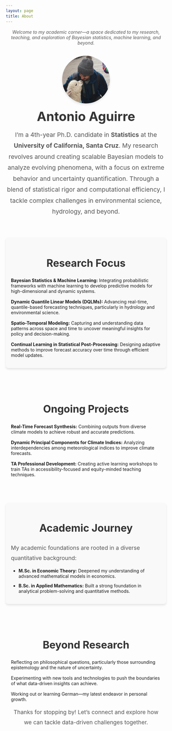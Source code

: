 ```yaml
---
layout: page
title: About
---
```


<div class="about-section">
  <!-- Welcome Message -->
  <p class="message" style="font-style: italic; color: #555; text-align: center; margin: 1rem auto; max-width: 800px;">
    Welcome to my academic corner—a space dedicated to my research, teaching, and exploration of Bayesian statistics, machine learning, and beyond.
  </p>

<!-- Introduction -->
<div class="intro" style="text-align: center; margin-top: 2rem;">
  <div style="display: flex; flex-direction: column; align-items: center;">
    <img src="/files/images/Me2.jpg" 
         alt="Antonio Aguirre" 
         style="
            width: 150px; 
            height: 150px; 
            border-radius: 50%; 
            box-shadow: 0 4px 6px rgba(0, 0, 0, 0.1); 
            margin-bottom: 1rem;">
    <h1 style="margin: 0; font-size: 2.5rem; font-weight: bold; color: #333;">Antonio Aguirre</h1>
    <p style="
            font-size: 1.2rem; 
            line-height: 1.8; 
            max-width: 800px; 
            text-align: center; 
            margin: 1rem auto; 
            color: #555;">
      I’m a 4th-year Ph.D. candidate in <strong>Statistics</strong> at the <strong>University of California, Santa Cruz</strong>. 
      My research revolves around creating scalable Bayesian models to analyze evolving phenomena, 
      with a focus on extreme behavior and uncertainty quantification. Through a blend of statistical 
      rigor and computational efficiency, I tackle complex challenges in environmental science, hydrology, and beyond.
    </p>
  </div>
</div>


  <!-- Research Focus Section -->
  <div class="research-focus" style="margin-top: 3rem; padding: 1rem; background-color: #f9f9f9; border-radius: 8px; box-shadow: 0 4px 6px rgba(0, 0, 0, 0.1);">
    <h2 style="font-size: 2rem; font-weight: bold; color: #333; text-align: center;">Research Focus</h2>
    <ul style="list-style: none; padding: 0; max-width: 800px; margin: 1rem auto; text-align: left;">
      <li style="margin-bottom: 1rem;">
        <strong>Bayesian Statistics & Machine Learning:</strong> Integrating probabilistic frameworks with machine learning to develop predictive models for high-dimensional and dynamic systems.
      </li>
      <li style="margin-bottom: 1rem;">
        <strong>Dynamic Quantile Linear Models (DQLMs):</strong> Advancing real-time, quantile-based forecasting techniques, particularly in hydrology and environmental science.
      </li>
      <li style="margin-bottom: 1rem;">
        <strong>Spatio-Temporal Modeling:</strong> Capturing and understanding data patterns across space and time to uncover meaningful insights for policy and decision-making.
      </li>
      <li style="margin-bottom: 1rem;">
        <strong>Continual Learning in Statistical Post-Processing:</strong> Designing adaptive methods to improve forecast accuracy over time through efficient model updates.
      </li>
    </ul>
  </div>

  <!-- Ongoing Projects Section -->
  <div class="projects-section" style="margin-top: 3rem; padding: 1rem; text-align: center;">
    <h2 style="font-size: 2rem; font-weight: bold; color: #333;">Ongoing Projects</h2>
    <ul style="list-style: none; padding: 0; max-width: 800px; margin: 1rem auto; text-align: left;">
      <li style="margin-bottom: 1rem;">
        <strong>Real-Time Forecast Synthesis:</strong> Combining outputs from diverse climate models to achieve robust and accurate predictions.
      </li>
      <li style="margin-bottom: 1rem;">
        <strong>Dynamic Principal Components for Climate Indices:</strong> Analyzing interdependencies among meteorological indices to improve climate forecasts.
      </li>
      <li style="margin-bottom: 1rem;">
        <strong>TA Professional Development:</strong> Creating active learning workshops to train TAs in accessibility-focused and equity-minded teaching techniques.
      </li>
    </ul>
  </div>

  <!-- Academic Journey Section -->
  <div class="academic-journey" style="margin-top: 3rem; padding: 1rem; background-color: #f9f9f9; border-radius: 8px; box-shadow: 0 4px 6px rgba(0, 0, 0, 0.1);">
    <h2 style="font-size: 2rem; font-weight: bold; color: #333; text-align: center;">Academic Journey</h2>
    <p style="font-size: 1.1rem; line-height: 1.8; max-width: 800px; margin: 1rem auto; color: #555;">
      My academic foundations are rooted in a diverse quantitative background:  
    </p>
    <ul style="list-style: disc; padding-left: 1.5rem; max-width: 800px; margin: 1rem auto; text-align: left;">
      <li style="margin-bottom: 0.8rem;"><strong>M.Sc. in Economic Theory:</strong> Deepened my understanding of advanced mathematical models in economics.</li>
      <li style="margin-bottom: 0.8rem;"><strong>B.Sc. in Applied Mathematics:</strong> Built a strong foundation in analytical problem-solving and quantitative methods.</li>
    </ul>
  </div>

  <!-- Beyond Research Section -->
  <div class="beyond-research" style="margin-top: 3rem; padding: 1rem; text-align: center;">
    <h2 style="font-size: 2rem; font-weight: bold; color: #333;">Beyond Research</h2>
    <ul style="list-style: none; padding: 0; max-width: 800px; margin: 1rem auto; text-align: left;">
      <li style="margin-bottom: 1rem;">
        Reflecting on philosophical questions, particularly those surrounding epistemology and the nature of uncertainty.
      </li>
      <li style="margin-bottom: 1rem;">
        Experimenting with new tools and technologies to push the boundaries of what data-driven insights can achieve.
      </li>
      <li style="margin-bottom: 1rem;">
        Working out or learning German—my latest endeavor in personal growth.
      </li>
    </ul>
    <p style="font-size: 1.1rem; line-height: 1.8; max-width: 800px; margin: 1rem auto; color: #555;">
      Thanks for stopping by! Let’s connect and explore how we can tackle data-driven challenges together.
    </p>
  </div>
</div>
